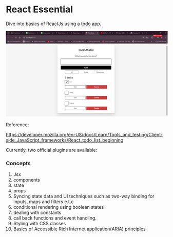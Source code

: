 # React Essential

Dive into basics of ReactJs using a todo app.

![img.png](img.png)

Reference:

https://developer.mozilla.org/en-US/docs/Learn/Tools_and_testing/Client-side_JavaScript_frameworks/React_todo_list_beginning

Currently, two official plugins are available:

### Concepts
1. Jsx
2. components
3. state
4. props
5. Syncing state data and UI techniques such as two-way binding for inputs, maps and filters e.t.c
6. conditional rendering using boolean states
7. dealing with constants
8. call back functions and event handling.
9. Styling with CSS classes
10. Basics of Accessible Rich Internet application(ARIA) principles